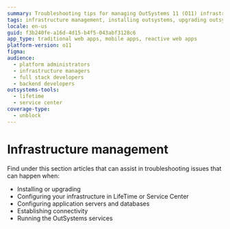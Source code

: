 ```yaml
---
summary: Troubleshooting tips for managing OutSystems 11 (O11) infrastructure and connectivity.
tags: infrastructure management, installing outsystems, upgrading outsystems, connectivity issues
locale: en-us
guid: f3b240fe-a16d-4d15-b4f5-043abf3128c6
app_type: traditional web apps, mobile apps, reactive web apps
platform-version: o11
figma:
audience:
  - platform administrators
  - infrastructure managers
  - full stack developers
  - backend developers
outsystems-tools:
  - lifetime
  - service center
coverage-type:
  - unblock
---
```


# Infrastructure management

Find under this section articles that can assist in troubleshooting issues that can happen when:

* Installing or upgrading
* Configuring your infrastructure in LifeTime or Service Center
* Configuring application servers and databases
* Establishing connectivity
* Running the OutSystems services
